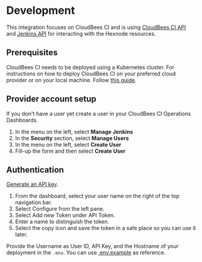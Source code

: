 # Development

This integration focuses on CloudBees CI and is using
[CloudBees CI API](https://docs.cloudbees.com/docs/cloudbees-ci-api/latest/api-authentication)
and [Jenkins API](https://www.jenkins.io/doc/book/using/remote-access-api/) for
interacting with the Hexnode resources.

## Prerequisites

CloudBees CI needs to be deployed using a Kubernetes cluster. For instructions
on how to deploy CloudBees CI on your preferred cloud provider or on your local
machine. Follow
[this guide](https://docs.cloudbees.com/docs/cloudbees-ci/latest/cloud-onboarding#:~:text=Requirements%20validation%20tool-,Install,-Use%20installation%20instructions).

## Provider account setup

If you don't have a user yet create a user in your CloudBees CI Operations
Dashboards.

1. In the menu on the left, select **Manage Jenkins**
2. In the **Security** section, select **Manage Users**
3. In the menu on the left, select **Create User**
4. Fill-up the form and then select **Create User**

## Authentication

[Generate an API key](https://docs.cloudbees.com/docs/cloudbees-ci-api/latest/api-authentication).

1. From the dashboard, select your user name on the right of the top navigation
   bar.
2. Select Configure from the left pane.
3. Select Add new Token under API Token.
4. Enter a name to distinguish the token.
5. Select the copy icon and save the token in a safe place so you can use it
   later.

Provide the Username as User ID, API Key, and the Hostname of your deployment in
the `.env`. You can use [.env.example](../.env.example) as reference.
